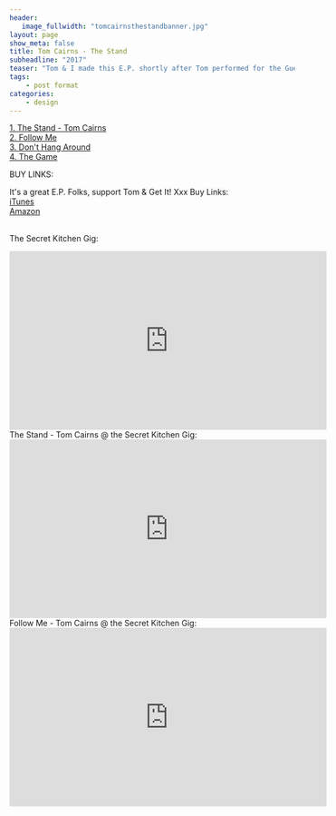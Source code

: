 ```yaml
---
header:
   image_fullwidth: "tomcairnsthestandbanner.jpg"
layout: page
show_meta: false
title: Tom Cairns - The Stand
subheadline: "2017"
teaser: "Tom & I made this E.P. shortly after Tom performed for the Guerilla Concert Movie 'The Secret Kitchen Gig'. We recorded four of Tom's favourite songs, and I added some sparkly overdubs. The resulting E.P. is very beautiful. My personal favourite is the haunting 'The Game'." 
tags:
    - post format
categories:
    - design 
---
```

<!--more-->
 <a href="https://youtu.be/1akSKo8MMII">1. The Stand - Tom Cairns</a><br>
 <a href="https://youtu.be/MMD5sldk0MA">2. Follow Me</a><br>
 <a href="https://youtu.be/WCWsNjY5dvc">3. Don't Hang Around</a><br>
 <a href="https://youtu.be/0i0LSQizwJY">4. The Game</a><br>
 
BUY LINKS:

It's a great E.P. Folks, support Tom & Get It! Xxx
Buy Links:<br>
   <a href="https://itunes.apple.com/gb/album/stand-ep/1147581329">iTunes</a><br>
      <a href="https://www.amazon.co.uk/Stand-Tom-Cairns/dp/B01LBUPWQE">Amazon</a><br><br>
      
      
The Secret Kitchen Gig:<br>
  <iframe width="560" height="315" src="https://www.youtube.com/embed/qxd_jckMoUI" frameborder="0" allowfullscreen></iframe><br> 
The Stand - Tom Cairns @ the Secret Kitchen Gig:<br>
  <iframe width="560" height="315" src="https://www.youtube.com/embed/1akSKo8MMII" frameborder="0" allowfullscreen></iframe><br> 
Follow Me - Tom Cairns @ the Secret Kitchen Gig:<br>
  <iframe width="560" height="315" src="https://www.youtube.com/embed/vzc_NW66o1k" frameborder="0" allowfullscreen></iframe><br> 

